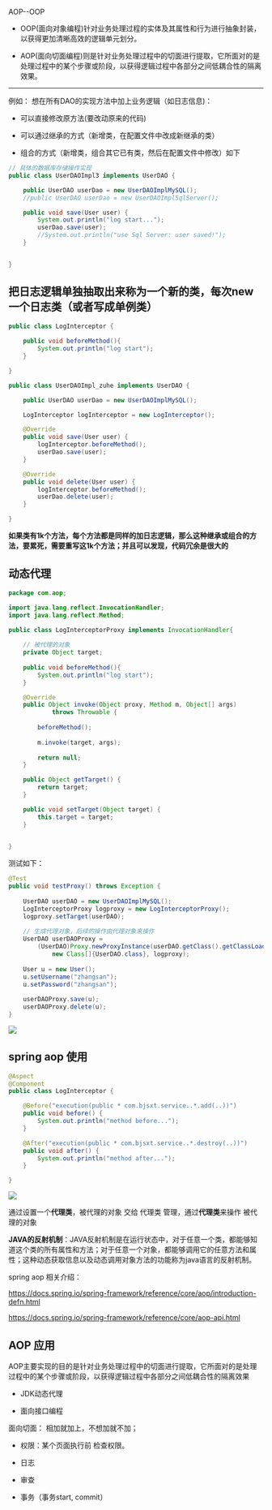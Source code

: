 AOP--OOP

* OOP(面向对象编程)针对业务处理过程的实体及其属性和行为进行抽象封装，以获得更加清晰高效的逻辑单元划分。

* AOP(面向切面编程)则是针对业务处理过程中的切面进行提取，它所面对的是处理过程中的某个步骤或阶段，以获得逻辑过程中各部分之间低耦合性的隔离效果。

---

例如： 想在所有DAO的实现方法中加上业务逻辑（如日志信息)：

* 可以直接修改原方法(要改动原来的代码)

* 可以通过继承的方式（新增类，在配置文件中改成新继承的类）

* 组合的方式（新增类，组合其它已有类，然后在配置文件中修改）如下

```java
// 具体的数据库存储操作实现
public class UserDAOImpl3 implements UserDAO {

	public UserDAO userDao = new UserDAOImplMySQL();
	//public UserDAO userDao = new UserDAOImplSqlServer();

	public void save(User user) {
		System.out.println("log start...");
		userDao.save(user);
		//System.out.println("use Sql Server: user saved!");
	}


}
```


## 把日志逻辑单独抽取出来称为一个新的类，每次new一个日志类（或者写成单例类）


```java
public class LogInterceptor {
	
	public void beforeMethod(){
		System.out.println("log start");
	}

}
```

```java
public class UserDAOImpl_zuhe implements UserDAO {

	public UserDAO userDao = new UserDAOImplMySQL();

	LogInterceptor logInterceptor = new LogInterceptor();

	@Override
	public void save(User user) {
		logInterceptor.beforeMethod();
		userDao.save(user);
	}

	@Override
	public void delete(User user) {
		logInterceptor.beforeMethod();
		userDao.delete(user);
	}

}
```


**如果类有1k个方法，每个方法都是同样的加日志逻辑，那么这种继承或组合的方法，要累死，需要重写这1k个方法；并且可以发现，代码冗余是很大的**

## 动态代理

```java
package com.aop;

import java.lang.reflect.InvocationHandler;
import java.lang.reflect.Method;

public class LogInterceptorProxy implements InvocationHandler{
	
	// 被代理的对象
	private Object target;
	
	public void beforeMethod(){
		System.out.println("log start");
	}

	@Override
	public Object invoke(Object proxy, Method m, Object[] args)
			throws Throwable {
		
		beforeMethod();
		
		m.invoke(target, args);
		
		return null;
	}

	public Object getTarget() {
		return target;
	}

	public void setTarget(Object target) {
		this.target = target;
	}

	
}

```

测试如下：

```java
@Test
public void testProxy() throws Exception {
    
    UserDAO userDAO = new UserDAOImplMySQL();
    LogInterceptorProxy logproxy = new LogInterceptorProxy();
    logproxy.setTarget(userDAO);
    
    // 生成代理对象，后续的操作由代理对象来操作
    UserDAO userDAOProxy = 
        (UserDAO)Proxy.newProxyInstance(userDAO.getClass().getClassLoader(),
            new Class[]{UserDAO.class}, logproxy);
        
    User u = new User();
    u.setUsername("zhangsan");
    u.setPassword("zhangsan");
    
    userDAOProxy.save(u);
    userDAOProxy.delete(u);
}
```

![](./imgs/01.jpg)


## spring aop 使用

```java
@Aspect
@Component
public class LogInterceptor {

	@Before("execution(public * com.bjsxt.service..*.add(..))")
	public void before() {
		System.out.println("method before...");
	}

	@After("execution(public * com.bjsxt.service..*.destroy(..))")
	public void after() {
		System.out.println("method after...");
	}

}
```

![](./imgs/02.jpg)

通过设置一个**代理类**，被代理的对象 交给 代理类 管理，通过**代理类**来操作 被代理的对象

**JAVA的反射机制**：JAVA反射机制是在运行状态中，对于任意一个类，都能够知道这个类的所有属性和方法；对于任意一个对象，都能够调用它的任意方法和属性；这种动态获取信息以及动态调用对象方法的功能称为java语言的反射机制。


spring aop 相关介绍：
 
<a href='https://docs.spring.io/spring-framework/reference/core/aop/introduction-defn.html'>https://docs.spring.io/spring-framework/reference/core/aop/introduction-defn.html</a>

<a href='https://docs.spring.io/spring-framework/reference/core/aop-api.html'>https://docs.spring.io/spring-framework/reference/core/aop-api.html</a>

## AOP 应用

AOP主要实现的目的是针对业务处理过程中的切面进行提取，它所面对的是处理过程中的某个步骤或阶段，以获得逻辑过程中各部分之间低耦合性的隔离效果

* JDK动态代理

* 面向接口编程

面向切面： 相加就加上，不想加就不加；

* 权限：某个页面执行前 检查权限。

* 日志

* 审查

* 事务（事务start, commit）
